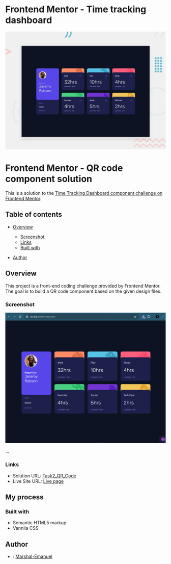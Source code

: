 # Frontend Mentor - Time tracking dashboard

![Design preview for the Time tracking dashboard coding challenge](./design/desktop-preview.jpg)

# Frontend Mentor - QR code component solution

This is a solution to the [Time Tracking Dashboard component challenge on Frontend Mentor](https://www.frontendmentor.io/challenges/time-tracking-dashboard-UIQ7167Jw).

## Table of contents

- [Overview](#overview)
  - [Screenshot](#screenshot)
  - [Links](#links)
  - [Built with](#built-with)

- [Author](#author)

## Overview
This project is a front-end coding challenge provided by Frontend Mentor. The goal is to build a QR code component based on the given design files.

### Screenshot

![QR Code Component Screenshot](images/screenshot.PNG)

...


### Links

- Solution URL: [Task2_QR_Code](hhttps://github.com/Marshal-Emanuel/teach2giveTask2_Qr_Code)
- Live Site URL: [Live page](https://github.com/Marshal-Emanuel/teach2give_task3_desktopDesign)

## My process

### Built with

- Semantic HTML5 markup
- Vannila CSS

## Author
- : [Marshal-Emanuel](https://github.com/Marshal-Emanuel)
